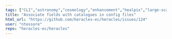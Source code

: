 ```yaml
---
tags: ["CLI","astronomy","cosmology","enhancement","healpix","large-scale-structure","python","spherical-harmonics"]
title: "Associate fields with catalogues in config files"
html_url: "https://github.com/heracles-ec/heracles/issues/124"
user: "ntessore"
repo: "heracles-ec/heracles"
---
```


